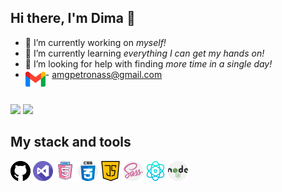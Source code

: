 ## **Hi there, I'm Dima** 👋

+ 🔭 I’m currently working on *myself!*
+ 🌱 I’m currently learning *everything I can get my hands on!*
+ 🤔 I’m looking for help with finding *more time in a single day!*
+  <img align="left" alt="gmail" width="32px" src="./icons/gmail.png" /> - amgpetronass@gmail.com
  #
 <a href="https://www.linkedin.com/in/dima-tytenko-a5b26a21b/"> ![](https://img.shields.io/badge/LinkedIn-0077B5?style=for-the-badge&amp;logo=linkedin&amp;logoColor=white)</a>
 <a/>
<a href="https://github.com/dimatytenko"> ![](https://img.shields.io/badge/GitHub-100000?style=for-the-badge&amp;logo=github&amp;logoColor=white)
</a>

## My stack and tools
<div>
<img alt="github" width="32px" src="./icons/github.png" />
<img alt="visual-studio" width="32px" src="./icons/visual-studio.png" />
<img alt="html5" width="32px" src="./icons/free-icon-html-5-2535518.png" />
<img alt="css" width="32px" src="./icons/css.png" />
<img alt="java-script" width="32px" src="./icons/java-script.png" />
<img alt="sass" width="32px" src="./icons/sass.png" />
<img alt="physics" width="32px" src="./icons/physics.png" />
<img alt="node" width="32px" src="./icons/nodejs.png" />
</div>
